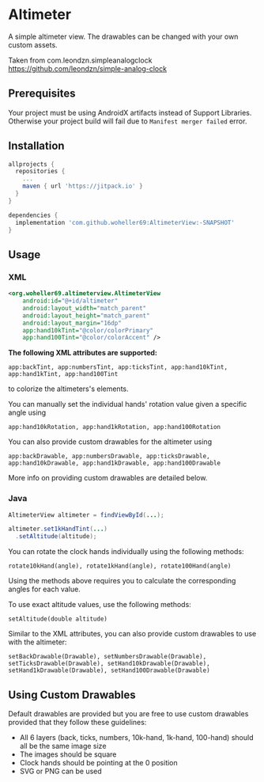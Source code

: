 # Altimeter 

A simple altimeter view. The drawables can be changed with
your own custom assets.

Taken from com.leondzn.simpleanalogclock
https://github.com/leondzn/simple-analog-clock

## Prerequisites

Your project must be using AndroidX artifacts instead of Support Libraries. 
Otherwise your project build will fail due to `Manifest merger failed` error.

## Installation

```gradle
allprojects {
  repositories {
    ...
    maven { url 'https://jitpack.io' }
  }
}
```

```gradle
dependencies {
  implementation 'com.github.woheller69:AltimeterView:-SNAPSHOT'
}
```


## Usage

### XML
```xml
<org.woheller69.altimeterview.AltimeterView
    android:id="@+id/altimeter"
    android:layout_width="match_parent"
    android:layout_height="match_parent"
    android:layout_margin="16dp"
    app:hand10kTint="@color/colorPrimary"                                        
    app:hand100Tint="@color/colorAccent" />
```

**The following XML attributes are supported:**

`app:backTint, app:numbersTint, app:ticksTint, app:hand10kTint, app:hand1kTint, app:hand100Tint`

to colorize the altimeters's elements.

You can manually set the individual hands' rotation value given a specific angle using

`app:hand10kRotation, app:hand1kRotation, app:hand100Rotation`

You can also provide custom drawables for the altimeter using

`app:backDrawable, app:numbersDrawable, app:ticksDrawable, app:hand10kDrawable, app:hand1kDrawable, app:hand100Drawable`

More info on providing custom drawables are detailed below.

### Java

```java
AltimeterView altimeter = findViewById(...);

altimeter.set1kHandTint(...)
  .setAltitude(altitude);
```

You can rotate the clock hands individually using the following methods:

`rotate10kHand(angle), rotate1kHand(angle), rotate100Hand(angle)`

Using the methods above requires you to calculate the corresponding angles for each value.

To use exact altitude values, use the following methods:

`setAltitude(double altitude)`

Similar to the XML attributes, you can also provide custom drawables to use with the altimeter:

`setBackDrawable(Drawable), setNumbersDrawable(Drawable), setTicksDrawable(Drawable), setHand10kDrawable(Drawable), setHand1kDrawable(Drawable), setHand100Drawable(Drawable)`

## Using Custom Drawables

Default drawables are provided but you are free to use custom drawables
provided that they follow these guidelines:

* All 6 layers (back, ticks, numbers, 10k-hand, 1k-hand, 100-hand) should all be the same image size
* The images should be square
* Clock hands should be pointing at the 0 position
* SVG or PNG can be used

